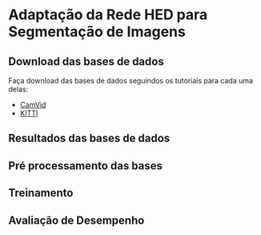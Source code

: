 # Adaptação da Rede HED para Segmentação de Imagens

## Download das bases de dados

Faça download das bases de dados seguindos os tutoriais para cada uma delas:
* [CamVid](data/CamVid/) 
* [KITTI](data/Kitti/) 

## Resultados das bases de dados

## Pré processamento das bases

## Treinamento

## Avaliação de Desempenho